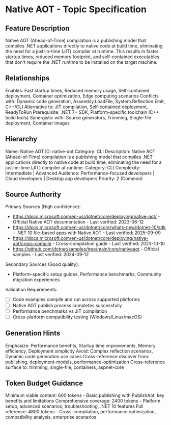 # Native AOT - Topic Specification

## Feature Description
Native AOT (Ahead-of-Time) compilation is a publishing model that compiles .NET applications directly to native code at build time, eliminating the need for a just-in-time (JIT) compiler at runtime. This results in faster startup times, reduced memory footprint, and self-contained executables that don't require the .NET runtime to be installed on the target machine.

## Relationships
Enables: Fast startup times, Reduced memory usage, Self-contained deployment, Container optimization, Edge computing scenarios
Conflicts with: Dynamic code generation, Assembly.LoadFile, System.Reflection.Emit, C++/CLI
Alternative to: JIT compilation, Self-contained deployment, ReadyToRun
Prerequisite: .NET 7+ SDK, Platform-specific toolchain (C++ build tools)
Synergistic with: Source generators, Trimming, Single-file deployment, Container images

## Hierarchy
Name: Native AOT
ID: native-aot
Category: CLI
Description: Native AOT (Ahead-of-Time) compilation is a publishing model that compiles .NET applications directly to native code at build time, eliminating the need for a just-in-time (JIT) compiler at runtime.
Category: CLI
Complexity: Intermediate | Advanced
Audience: Performance-focused developers | Cloud developers | Desktop app developers
Priority: 2 (Common)

## Source Authority
Primary Sources (High confidence):
- https://docs.microsoft.com/en-us/dotnet/core/deploying/native-aot/ - Official Native AOT documentation - Last verified: 2023-06-12
- https://docs.microsoft.com/en-us/dotnet/core/whats-new/dotnet-10/sdk - .NET 10 file-based apps with Native AOT - Last verified: 2025-09-09
- https://docs.microsoft.com/en-us/dotnet/core/deploying/native-aot/cross-compile - Cross-compilation guide - Last verified: 2023-10-10
- https://github.com/dotnet/samples/tree/main/core/nativeaot - Official samples - Last verified: 2024-09-12

Secondary Sources (Good quality):
- Platform-specific setup guides, Performance benchmarks, Community migration experiences

Validation Requirements:
- [ ] Code examples compile and run across supported platforms
- [ ] Native AOT publish process completes successfully
- [ ] Performance benchmarks vs JIT compilation
- [ ] Cross-platform compatibility testing (Windows/Linux/macOS)

## Generation Hints
Emphasize: Performance benefits, Startup time improvements, Memory efficiency, Deployment simplicity
Avoid: Complex reflection scenarios, Dynamic code generation use cases
Cross-reference discover from: publishing, deployment-models, performance-optimization
Cross-reference surface to: trimming, single-file, containers, aspnet-core

## Token Budget Guidance
Minimum viable content: 600 tokens - Basic publishing with PublishAot, key benefits and limitations
Comprehensive coverage: 2400 tokens - Platform setup, advanced scenarios, troubleshooting, .NET 10 features
Full reference: 4800 tokens - Cross-compilation, performance optimization, compatibility analysis, enterprise scenarios
